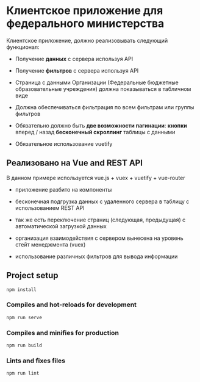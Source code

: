 # Клиентское приложение для федерального министерства
Клиентское приложение,  должно реализовывать следующий функционал:

- Получение **данных** с сервера используя API

- Получение **фильтров** с сервера используя API

- Страница с данными Организации (Федеральные бюджетные образовательные учреждения) должна показываться в табличном виде

- Должна обеспечиваться фильтрация по всем фильтрам или группы фильтров

- Обязательно должно быть  **две возможности пагинации**: **кнопки** вперед / назад **бесконечный скроллинг** таблицы с данными

- Обязательное использование vuetify

  

## Реализовано на Vue and REST API

В данном примере используется  vue.js  + vuex + vuetify + vue-router
- приложение разбито на компоненты

- бесконечная подгрузка данных с удаленного сервера в таблицу с использованием REST API

- так же есть переключение страниц  (следующая, предыдущая) с автоматической загрузкой данных

- организация взаимодействия с сервером вынесена на уровень стейт менеджмента (vuex)

- использование различных фильтров для вывода информации 



## Project setup

```
npm install
```

### Compiles and hot-reloads for development
```
npm run serve
```

### Compiles and minifies for production
```
npm run build
```

### Lints and fixes files
```
npm run lint
```

